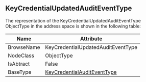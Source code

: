 <!-- objecttype -->
## KeyCredentialUpdatedAuditEventType
  
The representation of the KeyCredentialUpdatedAuditEventType ObjectType in the address space is shown in the following table:  

|Name|Attribute|
|---|---|
|BrowseName|KeyCredentialUpdatedAuditEventType|
|NodeClass|ObjectType|
|IsAbtract|False|
|BaseType|[KeyCredentialAuditEventType](../../../Part12/ObjectTypes/KeyCredentialAuditEventType/readme.md)|


